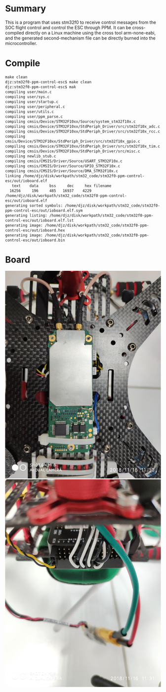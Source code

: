 # Summary
This is a program that uses stm32f0 to receive control messages from the SOC flight control and control the ESC through PPM.
It can be cross-compiled directly on a Linux machine using the cross tool arm-none-eabi, and the generated second-mechanism file
can be directly burned into the microcontroller.

# Compile
```
make clean
djz:stm32f0-ppm-control-esc$ make clean
djz:stm32f0-ppm-control-esc$ mak
compiling user/main.c
compiling user/sys.c
compiling user/startup.c
compiling user/peripheral.c
compiling user/utils.c
compiling user/ppm_parse.c
compiling cmsis/Device/STM32F10xx/Source/system_stm32f10x.c
compiling cmsis/Device/STM32F10xx/StdPeriph_Driver/src/stm32f10x_adc.c
compiling cmsis/Device/STM32F10xx/StdPeriph_Driver/src/stm32f10x_rcc.c
compiling cmsis/Device/STM32F10xx/StdPeriph_Driver/src/stm32f10x_gpio.c
compiling cmsis/Device/STM32F10xx/StdPeriph_Driver/src/stm32f10x_tim.c
compiling cmsis/Device/STM32F10xx/StdPeriph_Driver/src/misc.c
compiling newlib_stub.c
compiling cmsis/CMSIS/Driver/Source/USART_STM32F10x.c
compiling cmsis/CMSIS/Driver/Source/GPIO_STM32F10x.c
compiling cmsis/CMSIS/Driver/Source/DMA_STM32F10x.c
linking /home/djz/disk/workpath/stm32_code/stm32f0-ppm-control-esc/out/ioboard.elf
   text	   data	    bss	    dec	    hex	filename
  16256	    196	    485	  16937	   4229	/home/djz/disk/workpath/stm32_code/stm32f0-ppm-control-esc/out/ioboard.elf
generating sorted symbols: /home/djz/disk/workpath/stm32_code/stm32f0-ppm-control-esc/out/ioboard.elf.sym
generating listing: /home/djz/disk/workpath/stm32_code/stm32f0-ppm-control-esc/out/ioboard.elf.lst
generating image: /home/djz/disk/workpath/stm32_code/stm32f0-ppm-control-esc/out/ioboard.hex
generating image: /home/djz/disk/workpath/stm32_code/stm32f0-ppm-control-esc/out/ioboard.bin
```

# Board
![image](res/board)
![image](res/wire)
